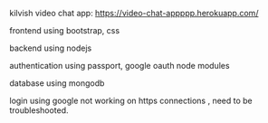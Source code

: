 kilvish video chat app:  https://video-chat-appppp.herokuapp.com/

frontend using bootstrap, css

backend using nodejs

authentication using passport, google oauth node modules

database using mongodb

login using google not working on https connections , need to be troubleshooted.
